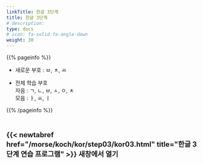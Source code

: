 ```yaml
---
linkTitle: 한글 3단계
title: 한글 3단계
# description: 
type: docs
# icon: fa-solid fa-angle-down
weight: 30
---
```


{{% pageinfo %}}

* 새로운 부호 : ㅂ, ㅊ, ㅛ

* 전체 학습 부호<br>
자음 : ㄱ, ㄴ, ㅂ, ㅅ, ㅇ, ㅊ<br>
모음 : ㅏ, ㅛ, ㅣ<br>

{{% /pageinfo %}}

<br>

<b><span style="font-size:130%">{{< newtabref href="/morse/koch/kor/step03/kor03.html" title="한글 3단계 연습 프로그램" >}} 새창에서 열기</span></b>

